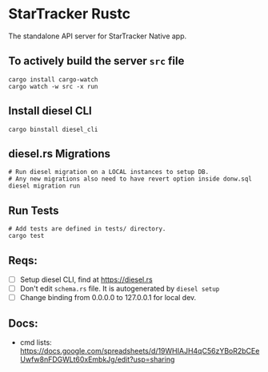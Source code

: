 # StarTracker Rustc

The standalone API server for StarTracker Native app.

## To actively build the server ```src``` file
```shell
cargo install cargo-watch
cargo watch -w src -x run
```

## Install diesel CLI
```shell
cargo binstall diesel_cli
```

## diesel.rs Migrations
```shell
# Run diesel migration on a LOCAL instances to setup DB.
# Any new migrations also need to have revert option inside donw.sql
diesel migration run
```

## Run Tests
```shell
# Add tests are defined in tests/ directory.
cargo test
```

## Reqs:
- [ ] Setup diesel CLI, find at https://diesel.rs
- [ ] Don't edit ```schema.rs``` file. It is autogenerated by ```diesel setup```
- [ ] Change binding from 0.0.0.0 to 127.0.0.1 for local dev.

## Docs:
- cmd lists: https://docs.google.com/spreadsheets/d/19WHIAJH4qC56zYBoR2bCEeUwfw8nFDGWLt60xEmbkJg/edit?usp=sharing